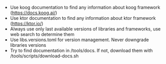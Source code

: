 - Use koog documentation to find any information about koog framework (https://docs.koog.ai/)
- Use ktor documentation to find any information about ktor framework (https://ktor.io/)
- Always use only last available versions of libraries and frameworks, use web search to determine them
- Use libs.versions.toml for version management. Never downgrade libraries versions
- Try to find documentation in /tools/docs. If not, download them with /tools/scripts/download-docs.sh
